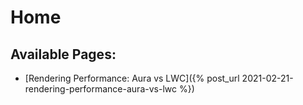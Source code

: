 # Home

## Available Pages:

-   [Rendering Performance: Aura vs
    LWC]({% post_url 2021-02-21-rendering-performance-aura-vs-lwc %})